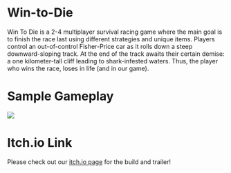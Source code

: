 # Win-to-Die

Win To Die is a 2-4 multiplayer survival racing game where the main goal is to finish the race last using different strategies and unique items. Players control an out-of-control Fisher-Price car as it rolls down a steep downward-sloping track. At the end of the track awaits their certain demise: a one kilometer-tall cliff leading to shark-infested waters.  Thus, the player who wins the race, loses in life (and in our game).

# Sample Gameplay

![](https://media.giphy.com/media/ek9eln6lCCohWMiyR4/giphy.gif)

# Itch.io Link

Please check out our [itch.io page](https://notrena.itch.io/win-to-die) for the build and trailer!
